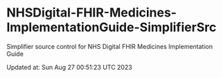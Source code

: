 # NHSDigital-FHIR-Medicines-ImplementationGuide-SimplifierSrc  
Simplifier source control for NHS Digital FHIR Medicines Implementation Guide  


Updated at: Sun Aug 27 00:51:23 UTC 2023
